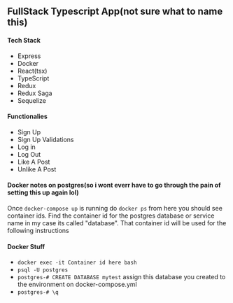 ## FullStack Typescript App(not sure what to name this)

#### Tech Stack

- Express
- Docker
- React(tsx)
- TypeScript
- Redux
- Redux Saga
- Sequelize

#### Functionalies

- Sign Up
- Sign Up Validations
- Log in
- Log Out
- Like A Post
- Unlike A Post

#### Docker notes on postgres(so i wont everr have to go through the pain of setting this up again lol)

Once `docker-compose up` is running do
`docker ps` from here you should see container ids.
Find the container id for the postgres database or service name in my case its called "database". That container id will be used for the following instructions

#### Docker Stuff

- `docker exec -it Container id here bash`
- `psql -U postgres`
- `postgres-# CREATE DATABASE mytest` assign this database you created to the environment on docker-compose.yml
- `postgres-# \q`
